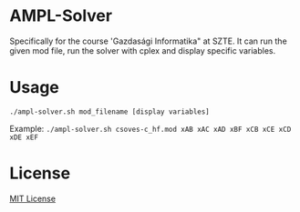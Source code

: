 # AMPL-Solver

Specifically for the course 'Gazdasági Informatika" at SZTE.
It can run the given mod file, run the solver with cplex and display specific variables.

# Usage

````
./ampl-solver.sh mod_filename [display variables]
````

Example: `./ampl-solver.sh csoves-c_hf.mod xAB xAC xAD xBF xCB xCE xCD xDE xEF`

# License

[MIT License](https://opensource.org/licenses/MIT)